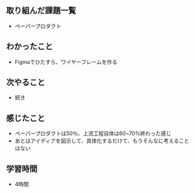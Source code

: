 ## 取り組んだ課題一覧
- ペーパープロダクト

## わかったこと
- Figmaでひたすら、ワイヤーフレームを作る

## 次やること
- 続き

## 感じたこと
- ペーパープロダクトは50％、上流工程自体は60~70%終わった感じ
- あとはアイディアを図示して、具体化するだけて、もうそんなに考えることはない

## 学習時間
- 4時間
